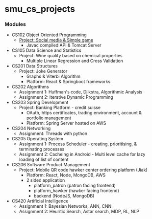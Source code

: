 # smu_cs_projects

### Modules
- CS102 Object Oriented Programming
  - [Project: Social media & Simple game](https://github.com/jonathanchowjh/smu_cs_projects/tree/main/102_oop/final_project)
    - Javac compiled API & Tomcat Server
- CS105 Data Science and Statistics
  - Project: Wine quality based on chemical properties
    - Multiple Linear Regression and Cross Validation
- CS201 Data Structures
  - Project: Joke Generator
    - Graphs & Viterbi Algorithm
    - Platform: React & Springboot frameworks
- CS202 Algorithms
  - Assignment 1: Huffman's code, Djikstra, Algorithmic Analysis
  - Assignment 2: Iterative Dynamic Programming
- CS203 Spring Development
  - Project: Banking Platform - credit suisse
    - OAuth, https certificates, trading environment, account & portfolio management
    - Platform: Spring Server hosted on AWS
- CS204 Networking
  - Assignment: Threads with python
- CS205 Operating System
  - Assignment 1: Process Scheduler - creating, prioritising, & terminating processes
  - Assignment 2: Cacheing in Android - Multi level cache for lazy loading of list of content
- CS206 Software Product Management
  - Project: Mobile QR code hawker center ordering platform (Jiak)
    - Platform: React, Node, MongoDB, AWS
    - 2 sided application
      - platform_patron (patron facing frontend)
      - platform_hawker (hawker facing frontend)
      - backend (NodeJS, MongoDB)
- CS420 Artificial Intelligence
  - Assignment 1: Bayesian Networks, ANN, CNN
  - Assignment 2: Heuritic Search, Astar search, MDP, RL, NLP

